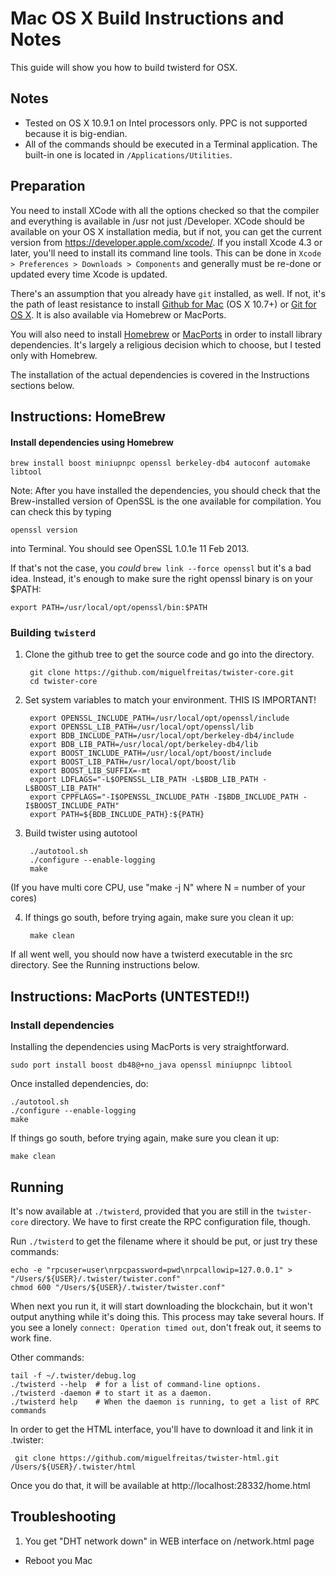 Mac OS X Build Instructions and Notes
====================================
This guide will show you how to build twisterd for OSX.

Notes
-----

* Tested on OS X 10.9.1 on Intel processors only. PPC is not
supported because it is big-endian.
* All of the commands should be executed in a Terminal application. The
built-in one is located in `/Applications/Utilities`.

Preparation
-----------

You need to install XCode with all the options checked so that the compiler
and everything is available in /usr not just /Developer. XCode should be
available on your OS X installation media, but if not, you can get the
current version from https://developer.apple.com/xcode/. If you install
Xcode 4.3 or later, you'll need to install its command line tools. This can
be done in `Xcode > Preferences > Downloads > Components` and generally must
be re-done or updated every time Xcode is updated.

There's an assumption that you already have `git` installed, as well. If
not, it's the path of least resistance to install [Github for Mac](https://mac.github.com/)
(OS X 10.7+) or
[Git for OS X](https://code.google.com/p/git-osx-installer/). It is also
available via Homebrew or MacPorts.

You will also need to install [Homebrew](http://mxcl.github.io/homebrew/)
or [MacPorts](https://www.macports.org/) in order to install library
dependencies. It's largely a religious decision which to choose, but I tested only with 
Homebrew.

The installation of the actual dependencies is covered in the Instructions
sections below.


Instructions: HomeBrew
----------------------

#### Install dependencies using Homebrew

    brew install boost miniupnpc openssl berkeley-db4 autoconf automake libtool

Note: After you have installed the dependencies, you should check that the Brew-installed 
version of OpenSSL is the one available for compilation. You can check this by typing

    openssl version

into Terminal. You should see OpenSSL 1.0.1e 11 Feb 2013.

If that's not the case, you *could* `brew link --force openssl` but it's a bad idea. 
Instead, it's enough to make sure the right openssl binary is on your $PATH:

    export PATH=/usr/local/opt/openssl/bin:$PATH

### Building `twisterd`

1. Clone the github tree to get the source code and go into the directory.


        git clone https://github.com/miguelfreitas/twister-core.git
        cd twister-core

2. Set system variables to match your environment. THIS IS IMPORTANT!


        export OPENSSL_INCLUDE_PATH=/usr/local/opt/openssl/include
        export OPENSSL_LIB_PATH=/usr/local/opt/openssl/lib
        export BDB_INCLUDE_PATH=/usr/local/opt/berkeley-db4/include
        export BDB_LIB_PATH=/usr/local/opt/berkeley-db4/lib
        export BOOST_INCLUDE_PATH=/usr/local/opt/boost/include
        export BOOST_LIB_PATH=/usr/local/opt/boost/lib
        export BOOST_LIB_SUFFIX=-mt
        export LDFLAGS="-L$OPENSSL_LIB_PATH -L$BDB_LIB_PATH -L$BOOST_LIB_PATH"
        export CPPFLAGS="-I$OPENSSL_INCLUDE_PATH -I$BDB_INCLUDE_PATH -I$BOOST_INCLUDE_PATH"
        export PATH=${BDB_INCLUDE_PATH}:${PATH}

3. Build twister using autotool


        ./autotool.sh
        ./configure --enable-logging
        make
(If you have multi core CPU, use "make -j N" where N = number of your cores)

4. If things go south, before trying again, make sure you clean it up:


        make clean

If all went well, you should now have a twisterd executable in the src directory. 
See the Running instructions below.

Instructions: MacPorts (UNTESTED!!)
---------------------------------

### Install dependencies

Installing the dependencies using MacPorts is very straightforward.

    sudo port install boost db48@+no_java openssl miniupnpc libtool

Once installed dependencies, do:

    ./autotool.sh
    ./configure --enable-logging
    make

If things go south, before trying again, make sure you clean it up:

    make clean
    
Running
-------

It's now available at `./twisterd`, provided that you are still in the `twister-core`
directory. We have to first create the RPC configuration file, though.

Run `./twisterd` to get the filename where it should be put, or just try these
commands:

    echo -e "rpcuser=user\nrpcpassword=pwd\nrpcallowip=127.0.0.1" > "/Users/${USER}/.twister/twister.conf"
    chmod 600 "/Users/${USER}/.twister/twister.conf"

When next you run it, it will start downloading the blockchain, but it won't
output anything while it's doing this. This process may take several hours. If you see a lonely 
`connect: Operation timed out`, don't freak out, it seems to work fine.

Other commands:

    tail -f ~/.twister/debug.log
    ./twisterd --help  # for a list of command-line options.
    ./twisterd -daemon # to start it as a daemon.
    ./twisterd help    # When the daemon is running, to get a list of RPC commands

In order to get the HTML interface, you'll have to download it and link it in .twister:

     git clone https://github.com/miguelfreitas/twister-html.git /Users/${USER}/.twister/html

Once you do that, it will be available at http://localhost:28332/home.html

Troubleshooting
-------
1) You get "DHT network down" in WEB interface on /network.html page 
 - Reboot you Mac
 
